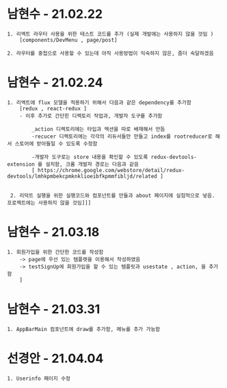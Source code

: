 # 남현수 - 21.02.22
    1. 리엑트 라우터 사용을 위한 테스트 코드를 추가 (실제 개발에는 사용하지 않을 것임 )
        [components/DevMenu , page/post] 

    2. 라우터를 중첩으로 사용할 수 있는데 아직 사용방법이 익숙하지 않은, 좀더 숙달하겠음


# 남현수 - 21.02.24
    1. 리엑트에 flux 모델을 적용하기 위해서 다음과 같은 dependency를 추가함 
        [redux , react-redux ]
        - 이후 추가로 간단힌 디렉토리 작업과, 개발자 도구를 추가함 

            _action 디렉토리에는 타입과 엑션을 따로 배재해서 만듬
            -recucer 디렉토리에는 각각의 리듀서들만 만들고 index를 rootreducer로 해서 스토어에 받아들일 수 있도록 수정함

            -개발자 도구로는 store 내용을 확인할 수 있도록 redux-devtools-extension 를 설치함, 크롬 개발자 경로는 다음과 같음 
            [ https://chrome.google.com/webstore/detail/redux-devtools/lmhkpmbekcpmknklioeibfkpmmfibljd/related ]


     2. 리덕트 실행을 위한 실행코드와 컴포넌트를 만들과 about 페이지에 실험적으로 넣음. 프로젝트에는 사용하지 않을 것임]]]



# 남현수 - 21.03.18
    1. 회원가입을 위한 간단한 코드를 작성함
        -> page에 우선 있는 템플렛을 이용해서 작성하였음
        -> testSignUp에 회원가입을 할 수 있는 템플릿과 usestate , action, 을 추가함
        ]

# 남현수 - 21.03.31
    1. AppBarMain 컴포넌트에 draw를 추가함, 메뉴를 추가 가능함

# 선경안 - 21.04.04
    1. Userinfo 페이지 수정
